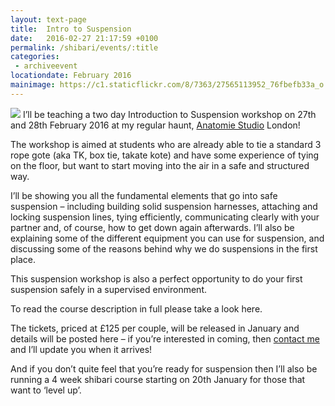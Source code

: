 ```yaml
---
layout: text-page
title:  Intro to Suspension
date:   2016-02-27 21:17:59 +0100
permalink: /shibari/events/:title
categories:
 - archiveevent
locationdate: February 2016
mainimage: https://c1.staticflickr.com/8/7363/27565113952_76fbefb33a_o.jpg
---
```

<img src="https://c1.staticflickr.com/8/7363/27565113952_76fbefb33a_o.jpg" class="text-image-left" />
I’ll be teaching a two day Introduction to Suspension workshop on 27th and 28th February 2016 at my regular haunt, <a href="http://anatomiestudio.com" target="_blank_">Anatomie Studio</a> London!

The workshop is aimed at students who are already able to tie a standard 3 rope gote (aka TK, box tie, takate kote) and have some experience of tying on the floor, but want to start moving into the air in a safe and structured way.

I’ll be showing you all the fundamental elements that go into safe suspension – including building solid suspension harnesses, attaching and locking suspension lines, tying efficiently, communicating clearly with your partner and, of course, how to get down again afterwards.  I’ll also be explaining some of the different equipment you can use for suspension, and discussing some of the reasons behind why we do suspensions in the first place.

This suspension workshop is also a perfect opportunity to do your first suspension safely in a supervised environment.

To read the course description in full please take a look here.

The tickets, priced at £125 per couple, will be released in January and details will be posted here – if you’re interested in coming, then <a href="{{site.baseurl}}/#contact">contact me</a> and I’ll update you when it arrives!

And if you don’t quite feel that you’re ready for suspension then I’ll also be running a 4 week shibari course starting on 20th January for those that want to ‘level up’.
